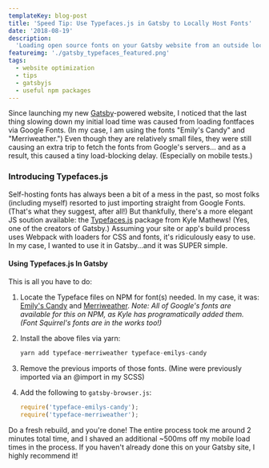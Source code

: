 ```yaml
---
templateKey: blog-post
title: 'Speed Tip: Use Typefaces.js in Gatsby to Locally Host Fonts'
date: '2018-08-19'
description:
  'Loading open source fonts on your Gatsby website from an outside location? Speed up your load times by self-hosting those fonts via the Typefaces.js package!'
featureimg: './gatsby_typefaces_featured.png'
tags:
  - website optimization
  - tips
  - gatsbyjs
  - useful npm packages
---
```


Since launching my new [Gatsby](https://next.gatsbyjs.org)-powered website, I noticed that the last thing slowing down my initial load time was caused from loading fontfaces via Google Fonts. (In my case, I am using the fonts "Emily's Candy" and "Merriweather.") Even though they are relatively small files, they were still causing an extra trip to fetch the fonts from Google's servers... and as a result, this caused a tiny load-blocking delay. (Especially on mobile tests.)

### Introducing Typefaces.js

Self-hosting fonts has always been a bit of a mess in the past, so most folks (including myself) resorted to just importing straight from Google Fonts. (That's what they suggest, after all!) But thankfully, there's a more elegant JS soution available: the [Typefaces.js](https://github.com/KyleAMathews/typefaces) package from Kyle Mathews! (Yes, one of the creators of Gatsby.) Assuming your site or app's build process uses Webpack with loaders for CSS and fonts, it's ridiculously easy to use. In my case, I wanted to use it in Gatsby...and it was SUPER simple.

#### Using Typefaces.js In Gatsby

This is all you have to do:

1. Locate the Typeface files on NPM for font(s) needed. In my case, it was: [Emily's Candy](https://www.npmjs.com/package/typeface-emilys-candy) and [Merriweather](https://www.npmjs.com/package/typeface-merriweather). _Note: All of Google's fonts are available for this on NPM, as Kyle has programatically added them. (Font Squirrel's fonts are in the works too!)_

2. Install the above files via yarn:

   ```javascript
   yarn add typeface-merriweather typeface-emilys-candy
   ```

3. Remove the previous imports of those fonts. (Mine were previously imported via an @import in my SCSS)

4. Add the following to `gatsby-browser.js`:

   ```javascript
   require('typeface-emilys-candy');
   require('typeface-merriweather');
   ```

Do a fresh rebuild, and you're done! The entire process took me around 2 minutes total time, and I shaved an additional ~500ms off my mobile load times in the process. If you haven't already done this on your Gatsby site, I highly recommend it!
